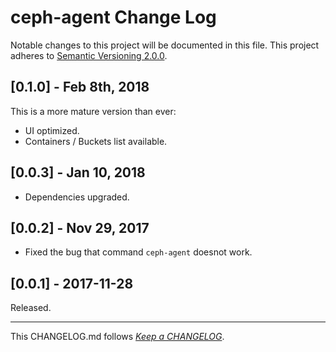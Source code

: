 #   ceph-agent Change Log

Notable changes to this project will be documented in this file. This project adheres to [Semantic Versioning 2.0.0](http://semver.org/).

##	[0.1.0] - Feb 8th, 2018

This is a more mature version than ever:
*	UI optimized.
*	Containers / Buckets list available.

##	[0.0.3] - Jan 10, 2018

*	Dependencies upgraded.

##  [0.0.2] - Nov 29, 2017

*   Fixed the bug that command `ceph-agent` doesnot work.

##	[0.0.1] - 2017-11-28

Released.

---
This CHANGELOG.md follows [*Keep a CHANGELOG*](http://keepachangelog.com/).
